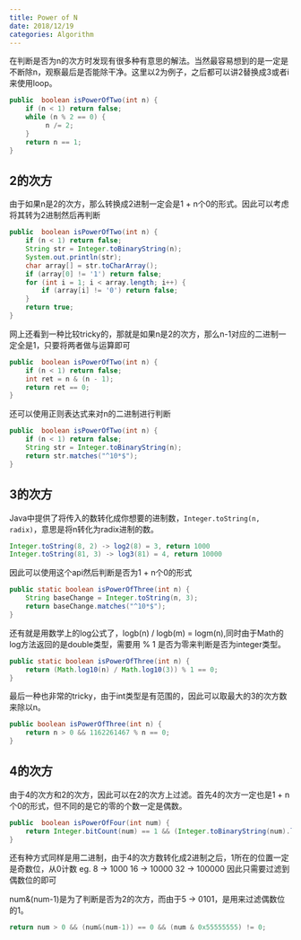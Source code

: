 ```yaml
---
title: Power of N
date: 2018/12/19
categories: Algorithm
---
```


在判断是否为n的次方时发现有很多种有意思的解法。当然最容易想到的是一定是不断除n，观察最后是否能除干净。这里以2为例子，之后都可以讲2替换成3或者i来使用loop。

```java
public  boolean isPowerOfTwo(int n) {
    if (n < 1) return false;
    while (n % 2 == 0) {
         n /= 2;
    }
    return n == 1;
}
```

## 2的次方
由于如果n是2的次方，那么转换成2进制一定会是1 + n个0的形式。因此可以考虑将其转为2进制然后再判断
```java
public  boolean isPowerOfTwo(int n) {
    if (n < 1) return false;
    String str = Integer.toBinaryString(n);
    System.out.println(str);
    char array[] = str.toCharArray();
    if (array[0] != '1') return false;
    for (int i = 1; i < array.length; i++) {
        if (array[i] != '0') return false;
    }
    return true;
}
```

网上还看到一种比较tricky的，那就是如果n是2的次方，那么n-1对应的二进制一定全是1，只要将两者做与运算即可
```java
public  boolean isPowerOfTwo(int n) {
    if (n < 1) return false;
    int ret = n & (n - 1);
    return ret == 0;
}
```

还可以使用正则表达式来对n的二进制进行判断
```java
public  boolean isPowerOfTwo(int n) {
    if (n < 1) return false;
    String str = Integer.toBinaryString(n);
    return str.matches("^10*$");
}
```

## 3的次方
Java中提供了将传入的数转化成你想要的进制数，`Integer.toString(n, radix)`，意思是将n转化为radix进制的数。
```java
Integer.toString(8, 2) -> log2(8) = 3, return 1000
Integer.toString(81, 3) -> log3(81) = 4, return 10000
```

因此可以使用这个api然后判断是否为1 + n个0的形式
```java
public static boolean isPowerOfThree(int n) {
    String baseChange = Integer.toString(n, 3);
    return baseChange.matches("^10*$");
}
```

还有就是用数学上的log公式了，logb(n) / logb(m) = logm(n),同时由于Math的log方法返回的是double类型，需要用 % 1 是否为零来判断是否为integer类型。
```java
public static boolean isPowerOfThree(int n) {
    return (Math.log10(n) / Math.log10(3)) % 1 == 0;
}
```

最后一种也非常的tricky，由于int类型是有范围的，因此可以取最大的3的次方数来除以n。

```java
public boolean isPowerOfThree(int n) {
    return n > 0 && 1162261467 % n == 0;
}
```

## 4的次方
由于4的次方和2的次方，因此可以在2的次方上过滤。首先4的次方一定也是1 + n个0的形式，但不同的是它的零的个数一定是偶数。
```java
public  boolean isPowerOfFour(int num) {
    return Integer.bitCount(num) == 1 && (Integer.toBinaryString(num).length() - 1) % 2 == 0;
}
```
还有种方式同样是用二进制，由于4的次方数转化成2进制之后，1所在的位置一定是奇数位，从0计数
eg.
8  -> 1000
16 -> 10000
32 -> 100000
因此只需要过滤到偶数位的即可

num&(num-1)是为了判断是否为2的次方，而由于5 -> 0101，是用来过滤偶数位的1。

```java
return num > 0 && (num&(num-1)) == 0 && (num & 0x55555555) != 0;
```